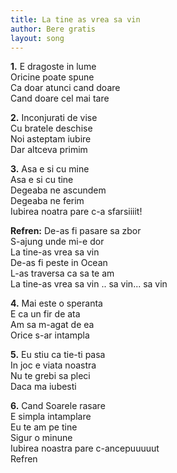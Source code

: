 ```yaml
---
title: La tine as vrea sa vin
author: Bere gratis
layout: song
---
```



**1\.** E dragoste in lume  
Oricine poate spune  
Ca doar atunci cand doare  
Cand doare cel mai tare  


**2\.** Inconjurati de vise  
Cu bratele deschise  
Noi asteptam iubire  
Dar altceva primim  


**3\.** Asa e si cu mine  
Asa e si cu tine  
Degeaba ne ascundem  
Degeaba ne ferim  
Iubirea noatra pare c-a sfarsiiiit!  


**Refren:** De-as fi pasare sa zbor  
S-ajung unde mi-e dor  
La tine-as vrea sa vin  
De-as fi peste in Ocean  
L-as traversa ca sa te am  
La tine-as vrea sa vin .. sa vin... sa vin  


**4\.** Mai este o speranta  
E ca un fir de ata  
Am sa m-agat de ea  
Orice s-ar intampla  


**5\.** Eu stiu ca tie-ti pasa  
In joc e viata noastra  
Nu te grebi sa pleci  
Daca ma iubesti  


**6\.** Cand Soarele rasare  
E simpla intamplare  
Eu te am pe tine  
Sigur o minune  
Iubirea noastra pare c-ancepuuuuut  
Refren
